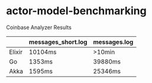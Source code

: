 # actor-model-benchmarking


Coinbase Analyzer Results

|        | messages_short.log | messages.log |
| ------ | ------------------ | ------------ |
| Elixir | 10104ms            | >10min       |
| Go     | 1353ms             | 39880ms      |
| Akka   | 1595ms             | 25346ms      |